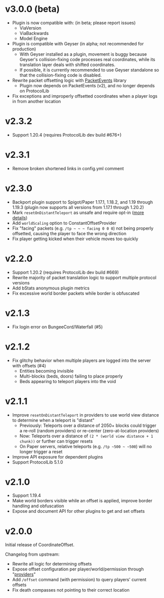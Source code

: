 # v3.0.0 (beta)
- Plugin is now compatible with: (in beta; please report issues)
    - ViaVersion
    - ViaBackwards
    - Model Engine
- Plugin is compatible with Geyser (in alpha; not recommended for production)
    - With Geyser installed as a plugin, movement is buggy because Geyser's collision-fixing code processes real
      coordinates, while its translation layer deals with shifted coordinates.
    - If possible, it is currently recommended to use Geyser standalone so that the collision-fixing code is disabled.
- Rewrite packet offsetting logic with [PacketEvents](https://github.com/retrooper/packetevents) library
    - Plugin now depends on PacketEvents (v2), and no longer depends on ProtocolLib
- Fix exceptions and improperly offsetted coordinates when a player logs in from another location

# v2.3.2
- Support 1.20.4 (requires ProtocolLib dev build #676+)

# v2.3.1
- Remove broken shortened links in config.yml comment

# v2.3.0
- Backport plugin support to Spigot/Paper 1.17.1, 1.18.2, and 1.19 through 1.19.3 (plugin now supports all versions from 1.17.1 through 1.20.2)
- Mark `resetOnDistantTeleport` as unsafe and require opt-in ([more details](https://github.com/joshuaprince/CoordinateOffset/wiki/resetOnDistantTeleport))
- Add `worldScaling` option to ConstantOffsetProvider
- Fix "facing" packets (e.g. `/tp ~ ~ ~ facing 0 0 0`) not being properly offsetted, causing the player to face the wrong direction
- Fix player getting kicked when their vehicle moves too quickly

# v2.2.0
- Support 1.20.2 (requires ProtocolLib dev build #669)
- Rewrite majority of packet translation logic to support multiple protocol versions
- Add bStats anonymous plugin metrics
- Fix excessive world border packets while border is obfuscated

# v2.1.3
- Fix login error on BungeeCord/Waterfall (#5)

# v2.1.2
- Fix glitchy behavior when multiple players are logged into the server with offsets (#4)
    - Entities becoming invisible
    - Multi-blocks (beds, doors) failing to place properly
    - Beds appearing to teleport players into the void

# v2.1.1
* Improve `resetOnDistantTeleport` in providers to use world view distance to determine when a teleport is "distant"
    * Previously: Teleports over a distance of 2050+ blocks could trigger a re-roll (random providers) or re-center (zero-at-location providers)
    * Now: Teleports over a distance of `(2 * (world view distance + 1 chunk))` or further can trigger resets
    * On Paper servers, relative teleports (e.g. `/tp ~500 ~ ~500`) will no longer trigger a reset
* Improve API exposure for dependent plugins
* Support ProtocolLib 5.1.0

# v2.1.0
- Support 1.19.4
- Make world borders visible while an offset is applied, improve border handling and obfuscation
- Expose and document API for other plugins to get and set offsets

# v2.0.0
Initial release of CoordinateOffset.

Changelog from upstream:

- Rewrite all logic for determining offsets
- Expose offset configuration per player/world/permission through "[providers](https://github.com/joshuaprince/CoordinateOffset/wiki/Configuration-Guide)"
- Add `/offset` command (with permission) to query players' current offsets
- Fix death compasses not pointing to their correct location
